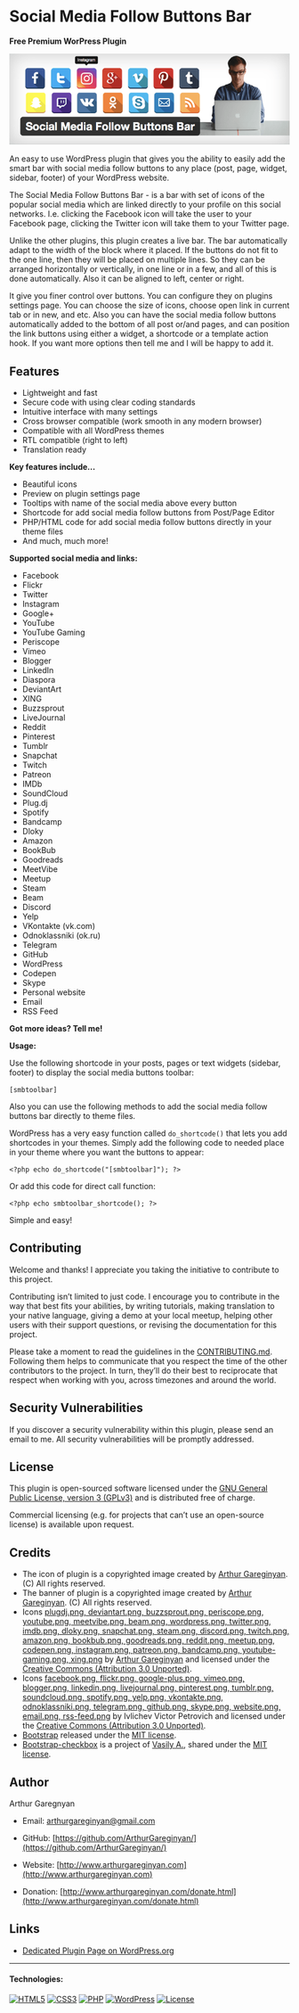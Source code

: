 # Social Media Follow Buttons Bar

**Free Premium WorPress Plugin**

![screenshot](https://github.com/ArthurGareginyan/social-media-buttons-toolbar/blob/master/assets/banner-772x250.png)

An easy to use WordPress plugin that gives you the ability to easily add the smart bar with social media follow buttons to any place (post, page, widget, sidebar, footer) of your WordPress website.

The Social Media Follow Buttons Bar - is a bar with set of icons of the popular social media which are linked directly to your profile on this social networks. I.e. clicking the Facebook icon will take the user to your Facebook page, clicking the Twitter icon will take them to your Twitter page.

Unlike the other plugins, this plugin creates a live bar. The bar automatically adapt to the width of the block where it placed. If the buttons do not fit to the one line, then they will be placed on multiple lines. So they can be arranged horizontally or vertically, in one line or in a few, and all of this is done automatically. Also it can be aligned to left, center or right.

It give you finer control over buttons. You can configure they on plugins settings page. You can choose the size of icons, choose open link in current tab or in new, and etc. Also you can have the social media follow buttons automatically added to the bottom of all post or/and pages, and can position the link buttons using either a widget, a shortcode or a template action hook. If you want more options then tell me and I will be happy to add it.


## Features

* Lightweight and fast
* Secure code with using clear coding standards
* Intuitive interface with many settings
* Cross browser compatible (work smooth in any modern browser)
* Compatible with all WordPress themes
* RTL compatible (right to left)
* Translation ready

**Key features include...**

* Beautiful icons
* Preview on plugin settings page
* Tooltips with name of the social media above every button
* Shortcode for add social media follow buttons from Post/Page Editor
* PHP/HTML code for add social media follow buttons directly in your theme files
* And much, much more!

**Supported social media and links:**

* Facebook
* Flickr
* Twitter
* Instagram
* Google+
* YouTube
* YouTube Gaming
* Periscope
* Vimeo
* Blogger
* LinkedIn
* Diaspora
* DeviantArt
* XING
* Buzzsprout
* LiveJournal
* Reddit
* Pinterest
* Tumblr
* Snapchat
* Twitch
* Patreon
* IMDb
* SoundCloud
* Plug.dj
* Spotify
* Bandcamp
* Dloky
* Amazon
* BookBub
* Goodreads
* MeetVibe
* Meetup
* Steam
* Beam
* Discord
* Yelp
* VKontakte (vk.com)
* Odnoklassniki (ok.ru)
* Telegram
* GitHub
* WordPress
* Codepen
* Skype
* Personal website
* Email
* RSS Feed

**Got more ideas? Tell me!**

**Usage:**

Use the following shortcode in your posts, pages or text widgets (sidebar, footer) to display the social media buttons toolbar:

```
[smbtoolbar]
```

Also you can use the following methods to add the social media follow buttons bar directly to theme files.

WordPress has a very easy function called `do_shortcode()` that lets you add shortcodes in your themes. Simply add the following code to needed place in your theme where you want the buttons to appear:

```
<?php echo do_shortcode("[smbtoolbar]"); ?>
```

Or add this code for direct call function:

```
<?php echo smbtoolbar_shortcode(); ?>
```

Simple and easy!


## Contributing

Welcome and thanks! I appreciate you taking the initiative to contribute to this project.

Contributing isn’t limited to just code. I encourage you to contribute in the way that best fits your abilities, by writing tutorials, making translation to your native language, giving a demo at your local meetup, helping other users with their support questions, or revising  the documentation for this project.

Please take a moment to read the guidelines in the [CONTRIBUTING.md](https://github.com/ArthurGareginyan/social-media-buttons-toolbar/blob/master/CONTRIBUTING.md). Following them helps to communicate that you respect the time of the other contributors to the project. In turn, they’ll do their best to reciprocate that respect when working with you, across timezones and around the world.


## Security Vulnerabilities

If you discover a security vulnerability within this plugin, please send an email to me. All security vulnerabilities will be promptly addressed.


## License

This plugin is open-sourced software licensed under the [GNU General Public License, version 3 (GPLv3)](http://www.gnu.org/licenses/gpl-3.0.html) and is distributed free of charge.

Commercial licensing (e.g. for projects that can’t use an open-source license) is available upon request.


## Credits

* The icon of plugin is a copyrighted image created by [Arthur Gareginyan](http://www.arthurgareginyan.com). (C) All rights reserved.
* The banner of plugin is a copyrighted image created by [Arthur Gareginyan](http://www.arthurgareginyan.com). (C) All rights reserved.
* Icons [plugdj.png, deviantart.png, buzzsprout.png, periscope.png, youtube.png, meetvibe.png, beam.png, wordpress.png, twitter.png, imdb.png, dloky.png, snapchat.png, steam.png, discord.png, twitch.png, amazon.png, bookbub.png, goodreads.png, reddit.png, meetup.png, codepen.png, instagram.png, patreon.png, bandcamp.png, youtube-gaming.png, xing.png](https://www.iconfinder.com/iconsets/square-logo-buttons?ref=ArthurGareginyan) by [Arthur Gareginyan](http://www.arthurgareginyan.com) and licensed under the [Creative Commons (Attribution 3.0 Unported)](http://creativecommons.org/licenses/by/3.0/).
* Icons [facebook.png, flickr.png, google-plus.png, vimeo.png, blogger.png, linkedin.png, livejournal.png, pinterest.png, tumblr.png, soundcloud.png, spotify.png, yelp.png, vkontakte.png, odnoklassniki.png, telegram.png, github.png, skype.png, website.png, email.png, rss-feed.png](https://www.iconfinder.com/iconsets/social-buttons-2?ref=ArthurGareginyan) by Ivlichev Victor Petrovich and licensed under the [Creative Commons (Attribution 3.0 Unported)](http://creativecommons.org/licenses/by/3.0/).
* [Bootstrap](http://getbootstrap.com) released under the [MIT license](https://github.com/twbs/bootstrap/blob/master/LICENSE).
* [Bootstrap-checkbox](https://github.com/vsn4ik/bootstrap-checkbox) is a project of [Vasily A.](https://github.com/vsn4ik), shared under the [MIT license](https://github.com/vsn4ik/bootstrap-checkbox/blob/master/LICENSE).


## Author

Arthur Garegnyan

* Email: arthurgareginyan@gmail.com

* GitHub: [https://github.com/ArthurGareginyan/](https://github.com/ArthurGareginyan/)

* Website: [http://www.arthurgareginyan.com](http://www.arthurgareginyan.com)

* Donation: [http://www.arthurgareginyan.com/donate.html](http://www.arthurgareginyan.com/donate.html)


## Links

* [Dedicated Plugin Page on WordPress.org](https://wordpress.org/plugins/social-media-buttons-toolbar/)


---
#### Technologies:

[![HTML5](http://mycyberuniverse.com/public-files/images/logos/HTML5.png)]()
[![CSS3](http://mycyberuniverse.com/public-files/images/logos/CSS3.png)]()
[![PHP](http://mycyberuniverse.com/public-files/images/logos/PHP.png)]()
[![WordPress](http://mycyberuniverse.com/public-files/images/logos/WordPress.png)](https://wordpress.org)
[![License](http://mycyberuniverse.com/public-files/images/logos/GPLv3.png)](http://www.gnu.org/licenses/gpl-3.0.html)
